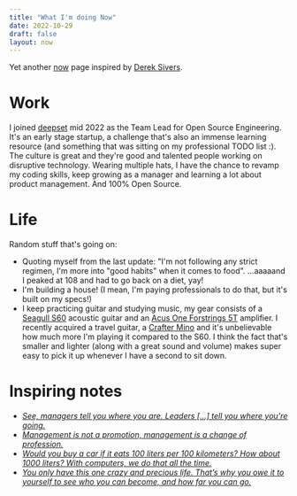 ```yaml
---
title: "What I'm doing Now"
date: 2022-10-29
draft: false
layout: now
---
```


Yet another [now](https://nownownow.com/about) page inspired by [Derek Sivers](https://sive.rs/nowff).

# Work

I joined [deepset](https://deepset.ai) mid 2022 as the Team Lead for Open Source Engineering. It's an early stage startup,
a challenge that's also an immense learning resource (and something that was sitting on my professional TODO list :). The
culture is great and they're good and talented people working on disruptive technology. Wearing multiple hats, I have the
chance to revamp my coding skills, keep growing as a manager and learning a lot about product management. And 100% Open Source.

# Life

Random stuff that's going on:

- Quoting myself from the last update: "I'm not following any strict regimen, I'm more into "good habits" when it comes to food".
  ...aaaaand I peaked at 108 and had to go back on a diet, yay!
- I'm building a house! (I mean, I'm paying professionals to do that, but it's built on my specs!)
- I keep practicing guitar and studying music, my gear consists of a [Seagull S60][seagull s60] acoustic guitar and an
  [Acus One Forstrings 5T][acus one] amplifier. I recently acquired a travel guitar, a
  [Crafter Mino][crafter mino] and it's unbelievable how much more I'm playing it compared to the S60. I
  think the fact that's smaller and lighter (along with a great sound and volume) makes super easy to pick
  it up whenever I have a second to sit down.

# Inspiring notes

- [_See, managers tell you where you are. Leaders [...] tell you where you're going._][art of leadership]
- [_Management is not a promotion, management is a change of profession._][charity pendulum]
- [_Would you buy a car if it eats 100 liters per 100 kilometers? How about 1000 liters? With computers, we do that all the time._][software disenchantment]
- [_You only have this one crazy and precious life. That’s why you owe it to yourself to see who you can become, and how far you can go._][13 things]

[seagull s60]: http://www.seagullguitars.com/en/products/160-s6-original-qit
[acus one]: https://www.acus-sound.it/en/one-forstrings/5-oneforstrings-5t.html
[crafter mino]: http://crafterguitars.com/eng/product/product_list.php?catcode=110000#gcode2011100001
[charity pendulum]: https://charity.wtf/2017/05/11/the-engineer-manager-pendulum/
[13 things]: https://medium.com/@zdravko/13-things-you-need-to-give-up-if-you-want-to-be-successful-44b5b9b06a26
[software disenchantment]: https://tonsky.me/blog/disenchantment/?utm_source=pocket_mylist
[art of leadership]: https://www.oreilly.com/library/view/the-art-of/9781492045687/
